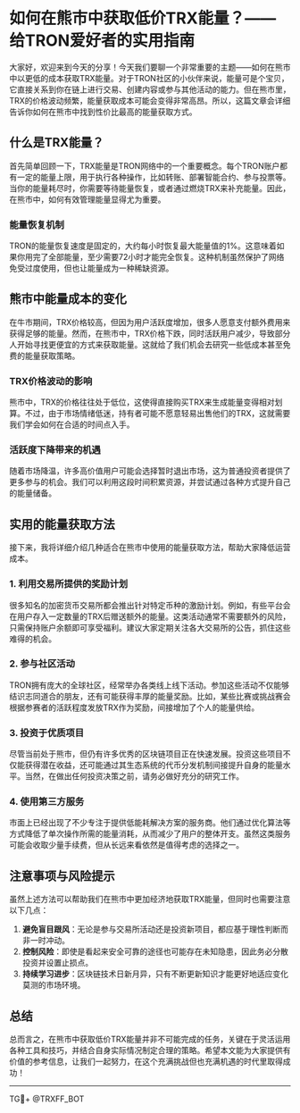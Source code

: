 # 如何在熊市中获取低价TRX能量？——给TRON爱好者的实用指南

大家好，欢迎来到今天的分享！今天我们要聊一个非常重要的主题——如何在熊市中以更低的成本获取TRX能量。对于TRON社区的小伙伴来说，能量可是个宝贝，它直接关系到你在链上进行交易、创建内容或参与其他活动的能力。但在熊市里，TRX的价格波动频繁，能量获取成本可能会变得非常高昂。所以，这篇文章会详细告诉你如何在熊市中找到性价比最高的能量获取方式。

## 什么是TRX能量？

首先简单回顾一下，TRX能量是TRON网络中的一个重要概念。每个TRON账户都有一定的能量上限，用于执行各种操作，比如转账、部署智能合约、参与投票等。当你的能量耗尽时，你需要等待能量恢复，或者通过燃烧TRX来补充能量。因此，在熊市中，如何有效管理能量显得尤为重要。

### 能量恢复机制

TRON的能量恢复速度是固定的，大约每小时恢复最大能量值的1%。这意味着如果你用完了全部能量，至少需要72小时才能完全恢复。这种机制虽然保护了网络免受过度使用，但也让能量成为一种稀缺资源。

## 熊市中能量成本的变化

在牛市期间，TRX价格较高，但因为用户活跃度增加，很多人愿意支付额外费用来获得足够的能量。然而，在熊市中，TRX价格下跌，同时活跃用户减少，导致部分人开始寻找更便宜的方式来获取能量。这就给了我们机会去研究一些低成本甚至免费的能量获取策略。

### TRX价格波动的影响

熊市中，TRX的价格往往处于低位，这使得直接购买TRX来生成能量变得相对划算。不过，由于市场情绪低迷，持有者可能不愿意轻易出售他们的TRX，这就需要我们学会如何在合适的时间点入手。

### 活跃度下降带来的机遇

随着市场降温，许多高价值用户可能会选择暂时退出市场，这为普通投资者提供了更多参与的机会。我们可以利用这段时间积累资源，并尝试通过各种方式提升自己的能量储备。

## 实用的能量获取方法

接下来，我将详细介绍几种适合在熊市中使用的能量获取方法，帮助大家降低运营成本。

### 1. 利用交易所提供的奖励计划

很多知名的加密货币交易所都会推出针对特定币种的激励计划。例如，有些平台会在用户存入一定数量的TRX后赠送额外的能量。这类活动通常不需要额外的风险，只需保持账户余额即可享受福利。建议大家定期关注各大交易所的公告，抓住这些难得的机会。

### 2. 参与社区活动

TRON拥有庞大的全球社区，经常举办各类线上线下活动。参加这些活动不仅能够结识志同道合的朋友，还有可能获得丰厚的能量奖励。比如，某些比赛或挑战赛会根据参赛者的活跃程度发放TRX作为奖励，间接增加了个人的能量供给。

### 3. 投资于优质项目

尽管当前处于熊市，但仍有许多优秀的区块链项目正在快速发展。投资这些项目不仅能获得潜在收益，还可能通过其生态系统的代币分发机制间接提升自身的能量水平。当然，在做出任何投资决策之前，请务必做好充分的研究工作。

### 4. 使用第三方服务

市面上已经出现了不少专注于提供低能耗解决方案的服务商。他们通过优化算法等方式降低了单次操作所需的能量消耗，从而减少了用户的整体开支。虽然这类服务可能会收取少量手续费，但从长远来看依然是值得考虑的选择之一。

## 注意事项与风险提示

虽然上述方法可以帮助我们在熊市中更加经济地获取TRX能量，但同时也需要注意以下几点：

1. **避免盲目跟风**：无论是参与交易所活动还是投资新项目，都应基于理性判断而非一时冲动。
2. **控制风险**：即使是看起来安全可靠的途径也可能存在未知隐患，因此务必分散投资并设置止损点。
3. **持续学习进步**：区块链技术日新月异，只有不断更新知识才能更好地适应变化莫测的市场环境。

## 总结

总而言之，在熊市中获取低价TRX能量并非不可能完成的任务，关键在于灵活运用各种工具和技巧，并结合自身实际情况制定合理的策略。希望本文能为大家提供有价值的参考信息，让我们一起努力，在这个充满挑战但也充满机遇的时代里取得成功！

---

TG💪+ @TRXFF_BOT